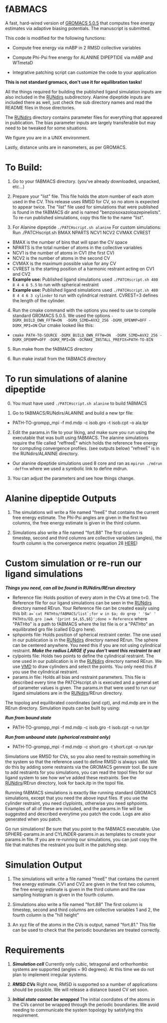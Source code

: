 # fABMACS
A fast, hard-wired version of [GROMACS 5.0.5] that computes free energy estimates via adaptive biasing potentials. The manuscript is submitted.

This code is modified for the following functions:

- Compute free energy via mABP in 2 RMSD collective variables

- Compute Phi-Psi free energy for ALANINE DIPEPTIDE via mABP and WTmetaD

- Integrative patching script can customize the code to your application

**This is not standard gromacs, don't use it for equilibration tasks!**

All the things required for building the published ligand simulation inputs are also included in the [RUNdirs] subdirectory. Alanine dipeptide inputs are included there as well, just check the sub directory names and read the README files in those directories.

The [RUNdirs] directory contains parameter files for everything that appeared in publication. The bias parameter inputs are largely transferable but may need to be tweaked for some situations.

We figure you are in a UNIX environment.

Lastly, distance units are in nanometers, as per GROMACS.

# To Build:
1. Go to your fABMACS directory. (you've already downloaded, unpacked, etc...)

2. Prepare your "list" file. This file holds the atom number of each atom used in the CV. This release uses RMSD for CV, so no atom is expected to appear twice. The "list" file used for simulations that were published is found in the fABMACS dir and is named "benzoisoxazoloazepinelists". To re-run published simulations, copy this file to the name "list". 

3. For Alanine dipeptide ```./PATCHscript.sh alanine``` For custom simulations: Run ./PATCHscript.sh BMAX NPARTS NCV1 NCV2 CVMAX CVREST

 - BMAX is the number of bins that will span the CV space
 - NPARTS is the total number of atoms in the collective variables
 - NCV1 is the number of atoms in CV1 (the first CV)
 - NCV2 is the number of atoms in the second CV
 - CVMAX is the maximum possible value for any CV
 - CVREST is the starting position of a harmonic restraint acting on CV1 and CV2
 - **Example use:** Published ligand simulations used ```./PATCHscript.sh 480 8 4 4 6 5.5``` to run with spherical restraint
 - **Example use:** Published ligand simulations used ```./PATCHscript.sh 480 8 4 4 6 3 cylinder``` to run with cylindrical restraint. CVREST=3 defines the length of the cylinder.


4. Run the cmake command with the options you need to use to compile standard GROMACS 5.0.5. We used the options ```-DGMX_BUILD_OWN_FFTW=ON  -DGMX_SIMD=AVX2_256 -DGMX_OPENMP=OFF -DGMX_MPI=ON``` Our cmake looked like this:

 - ```cmake PATH-TO-SOURCE -DGMX_BUILD_OWN_FFTW=ON  -DGMX_SIMD=AVX2_256 -DGMX_OPENMP=OFF -DGMX_MPI=ON -DCMAKE_INSTALL_PREFIX=PATH-TO-BIN```

5. Run make from the fABMACS directory

6. Run make install from the fABMACS directory


# To run simulations of alanine dipeptide

0. You must have used ```./PATCHscript.sh alanine``` to build fABMACS

1. Go to fABMACS/RUNdirs/ALANINE and build a new tpr file:
 - PATH-TO-grompp_mpi -f md.mdp -c isob.gro -t isob.cpt -o ala.tpr

2. Edit the params.in file to your liking, and make sure you run using the executable that was built using fABMACS. The alanine simulations require the file called "reffreeE" which holds the reference free energy for computing convergence profiles. (see outputs below) "refreeE" is in the RUNdirs/ALANINE directory.

 - Our alanine dipeptide simulations used 8 core and ran as ```mpirun ./mdrun -deffnm``` where we used a symbolic link to define mdrun.

3. You can adjust the parameters and see how things change. 

# Alanine dipeptide Outputs

1. The simulations will write a file named "freeE" that contains the current free energy estimate. The Phi-Psi angles are given in the first two columns, the free energy estimate is given in the third column.

2. Simulations also write a file named "fort.88" The first column is timestep, second and third columns are collective variables (angles), the fourth column is the convergence metric (equation 28 [HERE])

# Custom simulation or re-run our ligand simulations
***Things you need, can all be found in RUNdirs/RErun directory***

- Reference file: Holds position of every atom in the CVs at time t=0. The Reference file for our ligand simulations can be seen in the [RUNdirs] directory named RErun. Your Reference file can be created easily using this bit:
 ```a=`cat PATHto/fABMACS/list`;for w in $a; do grep ' '$w' ' PATHto/EQ.gro |awk '{print $4,$5,$6}';done > Reference```
where "PATHto" is a path to fABMACS where the list file is or a "PATHto" an equilibrated gro file (called EQ.gro here).
- sphpoints file: Holds position of spherical restraint center. The one used in our publication is in the [RUNdirs] directory named RErun. The sphere can be centered anywhere. You need this if you are not using cylindrical restraint. ***Make the radius LARGE if you don't want this restraint to act***
- cylpoints file: Holds two points to define the cylindrical restraint. The one used in our publication is in the [RUNdirs] directory named RErun. We use [VMD] to draw cylinders and select the points. You only need this if you use the cylindrical restraint.
- params.in file: Holds all bias and restraint parameters. This file is described every time the PATCHscript.sh is executed and a general set of parameter values is given. The params.in that were used to run our ligand simulations are in the [RUNdirs]/RErun directory. 

The topolog and equilibrated coordinates (and cpt), and md.mdp are in the RErun directory. Simulation inputs can be built by using: 

***Run from bound state***
 - PATH-TO-grompp_mpi -f md.mdp -c isob.gro -t isob.cpt -o run.tpr

***Run from unbound state (spherical restraint only)***
 - PATH-TO-grompp_mpi -f md.mdp -c short.gro -t short.cpt -o run.tpr

Simulations use RMSD for CVs, so you also need to restrain something in the system so that the reference used to define RMSD is always valid. We do this by adding some restraints via the GROMACS genrestr tool. Be sure to add restraints for you simulations, you can read the topol files for our ligand system to see how we've added these restraints. See the [RUNdirs]/RErun directory, look for back.itp in the topol file.

Running fABMACS simulations is exactly like running standard GROMACS simulations, except that you need the above input files. If you use the cylinder restraint, you need clyploints, otherwise you need sphpoints. Examples of all of these are included, and the params.in file will be suggested and described everytime you patch the code. Logs are also generated when you patch.

Go run simulations! Be sure that you point to the fABMACS executable. Use SPHERE-params.in and CYLINDER-params.in as templates to create your params.in file. If you are re-running our simulations, you can just copy the file that matches the restraint you built in the patching step.

# Simulation Output
1. The simulations will write a file named "freeE" that contains the current free energy estimate. CV1 and CV2 are given in the first two columns, the free energy estimate is given in the third column and the raw sampling histogram is given in the fourth column.

2. Simulations also write a file named "fort.88" The first column is timestep, second and third columns are collective variables 1 and 2, the fourth column is the "hill height"

3. An xyz file of the atoms in the CVs is output, named "fort.81." This file can be used to check that the periodic boundaries are treated correctly.

# Requirements
1. ***Simulation cell*** Currently only cubic, tetragonal and orthorhombic systems are supported (angles = 90 degrees). At this time we do not plan to implement irregular systems. 

2. ***RMSD CVs*** Right now, RMSD is supported so a number of applications should be possible. We will release a distance based CV set soon.

3. ***Initial state cannot be wrapped*** The initial coordiates of the atoms in the CVs cannot be wrapped through the periodic boundaries. We avoid needing to communicate the system topology by satisfying this requirement.

[GROMACS 5.0.5]: https://github.com/gromacs/gromacs/releases/tag/v5.0.5
[VMD]: http://www.ks.uiuc.edu/Research/vmd/
[HERE]: http://scitation.aip.org/content/aip/journal/jcp/143/23/10.1063/1.4937939
[RUNdirs]: https://github.com/BradleyDickson/fABMACS/tree/master/RUNdirs
